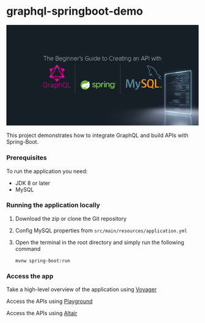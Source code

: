 # graphql-springboot-demo
![Header](src/main/resources/static/graphql-springboot-mysql.png)

This project demonstrates how to integrate GraphQL and build APIs with Spring-Boot.

### Prerequisites
To run the application you need:
* JDK 8 or later
* MySQL

### Running the application locally
1. Download the zip or clone the Git repository
2. Config MySQL properties from `src/main/resources/application.yml`
3. Open the terminal in the root directory and simply run the following command

       mvnw spring-boot:run

### Access the app
Take a high-level overview of the application using
[Voyager](http://localhost:8085/voyager)

Access the APIs using
[Playground](http://localhost:8085/playground)

Access the APIs using
[Altair](http://localhost:8085/altair)
